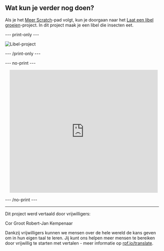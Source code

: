 ## Wat kun je verder nog doen?

Als je het [Meer Scratch](https://projects.raspberrypi.org/nl-NL/raspberrypi/more-scratch)-pad volgt, kun je doorgaan naar het [Laat een libel groeien](https://projects.raspberrypi.org/nl-NL/projects/grow-a-dragonfly)-project. In dit project maak je een libel die insecten eet.

--- print-only ---

![Libel-project](images/dragonfly-project.png)

--- /print-only ---

--- no-print ---

<div class="scratch-preview" style="margin-left: 15px;">
  <iframe allowtransparency="true" width="485" height="402" src="https://scratch.mit.edu/projects/embed/657508051/?autostart=false" frameborder="0"></iframe>
</div>

--- /no-print ---

***
Dit project werd vertaald door vrijwilligers:

Cor Groot
Robert-Jan Kempenaar

Dankzij vrijwilligers kunnen we mensen over de hele wereld de kans geven om in hun eigen taal te leren. Jij kunt ons helpen meer mensen te bereiken door vrijwillig te starten met vertalen - meer informatie op [rpf.io/translate](https://rpf.io/translate).
